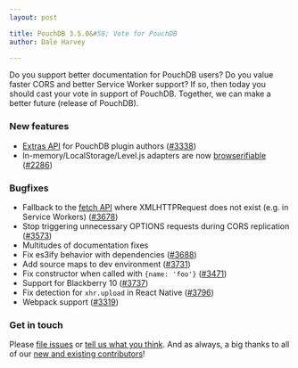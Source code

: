 ```yaml
---
layout: post

title: PouchDB 3.5.0&#58; Vote for PouchDB
author: Dale Harvey

---
```


Do you support better documentation for PouchDB users? Do you value faster CORS and better Service Worker support? If so, then today you should cast your vote in support of PouchDB. Together, we can make a better future (release of PouchDB).

### New features

* [Extras API](/api.html#apis-for-plugin-authors) for PouchDB plugin authors ([#3338](https://github.com/pouchdb/pouchdb/issues/3338))
* In-memory/LocalStorage/Level.js adapters are now [browserifiable](/api.html#browser-adapter-plugins) ([#2286](https://github.com/pouchdb/pouchdb/issues/2286))

### Bugfixes

* Fallback to the [fetch API](https://developer.mozilla.org/en-US/docs/Web/API/Fetch_API) where XMLHTTPRequest does not exist (e.g. in Service Workers) ([#3678](https://github.com/pouchdb/pouchdb/pull/3678))
* Stop triggering unnecessary OPTIONS requests during CORS replication ([#3573](https://github.com/pouchdb/pouchdb/issues/3573))
* Multitudes of documentation fixes
* Fix es3ify behavior with dependencies ([#3688](https://github.com/pouchdb/pouchdb/issues/3688))
* Add source maps to dev environment ([#3731](https://github.com/pouchdb/pouchdb/pull/3731))
* Fix constructor when called with `{name: 'foo'}` ([#3471](https://github.com/pouchdb/pouchdb/issues/3741))
* Support for Blackberry 10 ([#3737](https://github.com/pouchdb/pouchdb/pull/3737))
* Fix detection for `xhr.upload` in React Native ([#3796](https://github.com/pouchdb/pouchdb/pull/3796))
* Webpack support ([#3319](https://github.com/pouchdb/pouchdb/issues/3319))

### Get in touch

Please [file issues](https://github.com/pouchdb/pouchdb/issues) or [tell us what you think](https://github.com/pouchdb/pouchdb/blob/master/CONTRIBUTING.md#get-in-touch). And as always, a big thanks to all of our [new and existing contributors](https://github.com/pouchdb/pouchdb/graphs/contributors)!

